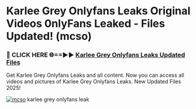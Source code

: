# Karlee Grey Onlyfans Leaks Original Videos 0nlyFans Leaked - Files Updated! (mcso)

<h3>🔴 CLICK HERE 🌐==►► <a href="https://tinyurl.com/4seja8ks" rel="nofollow">Karlee Grey Onlyfans Leaks Updated Files</a></h3>

Get Karlee Grey Onlyfans Leaks and all content. Now you can access all videos and pictures of Karlee Grey Onlyfans Leaks. New Updated Files 2025!

[![mcso](https://i.imgur.com/EWjZXRe.gif)](https://tinyurl.com/4seja8ks)
karlee grey onlyfans leak